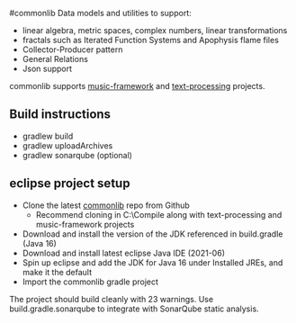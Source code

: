 #commonlib
Data models and utilities to support:
* linear algebra, metric spaces, complex numbers, linear transformations
* fractals such as Iterated Function Systems and Apophysis flame files
* Collector-Producer pattern
* General Relations
* Json support

commonlib supports [music-framework](https://github.com/dwbzen/music-framework) and [text-processing](https://github.com/dwbzen/text-processing) projects.

## Build instructions
* gradlew build
* gradlew uploadArchives
* gradlew sonarqube (optional)

## eclipse project setup
* Clone the latest [commonlib](https://github.com/dwbzen/commonlib) repo from Github
    * Recommend cloning in C:\Compile along with text-processing and music-framework projects
* Download and install the version of the JDK referenced in build.gradle (Java 16)
* Download and install latest eclipse Java IDE (2021-06)
* Spin up eclipse and add the JDK for Java 16 under Installed JREs, and make it the default
* Import the commonlib gradle project

The project should build cleanly with 23 warnings. Use build.gradle.sonarqube to integrate with SonarQube static analysis.


